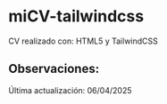 # miCV-tailwindcss

CV realizado con: HTML5 y TailwindCSS

Observaciones:
  - 

Última actualización: 06/04/2025
